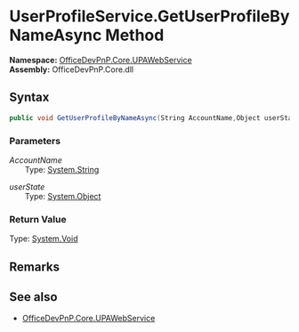 # UserProfileService.GetUserProfileByNameAsync Method  
  

**Namespace:** [OfficeDevPnP.Core.UPAWebService](OfficeDevPnP.Core.UPAWebService.md)  
**Assembly:** OfficeDevPnP.Core.dll  
## Syntax
```C#
public void GetUserProfileByNameAsync(String AccountName,Object userState)
```
### Parameters
*AccountName*  
&emsp;&emsp;Type: [System.String](System.String.md) 
&emsp;&emsp;  
  
*userState*  
&emsp;&emsp;Type: [System.Object](System.Object.md) 
&emsp;&emsp;  
  
### Return Value
Type: [System.Void](System.Void.md 
)
## Remarks 

## See also
- [OfficeDevPnP.Core.UPAWebService](OfficeDevPnP.Core.UPAWebService.md)
